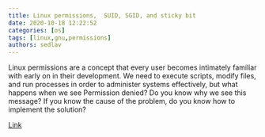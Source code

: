 ```yaml
---
title: Linux permissions,  SUID, SGID, and sticky bit 
date: 2020-10-18 12:22:52
categories: [os]
tags: [linux,gnu,permissions]
authors: sedlav
---
```


Linux permissions are a concept that every user becomes intimately familiar with early on in their development. We need to execute scripts, modify files, and run processes in order to administer systems effectively, but what happens when we see Permission denied? Do you know why we see this message? If you know the cause of the problem, do you know how to implement the solution?

[Link](https://www.redhat.com/sysadmin/suid-sgid-sticky-bit)
